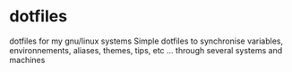 # dotfiles
dotfiles for my gnu/linux systems
Simple dotfiles to synchronise variables, environnements, aliases, themes, tips, etc ... through several systems and machines

